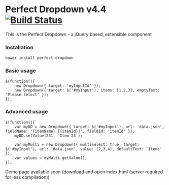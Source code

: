 # Perfect Dropdown v4.4 [![Build Status](https://secure.travis-ci.org/tborychowski/perfectdropdown.png?branch=master)](https://travis-ci.org/tborychowski/perfectdropdown)

This is the Perfect Dropdown - a jQuery based, extensible component

### Installation
    bower install perfect-dropdown

### Basic usage
    $(function(){
        new Dropdown({ target: 'myInputId' });
        new Dropdown({ target: $('#myInput'), items: [1,2,3], emptyText: 'Please select' });
    });

### Advanced usage
    $(function(){
		var myDD = new Dropdown({ target: $('#myInput'), url: 'data.json', fieldName: '{itemName} [{itemId}]', fieldId: 'itemId' });
		myDD.setValue(231, 'Item 23');
		
		var myMulti = new Dropdown({ multiselect: true, target: $('#myInput'), url: 'data.json', value: [2,3,4], defaultText: 'Items' });
		var values = myMulti.getValue();
    });

Demo page available soon (download and open index.html (server required for less compilation))
